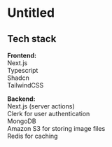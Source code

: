 # Untitled


## Tech stack
**Frontend:**\
  Next.js\
  Typescript\
  Shadcn\
  TailwindCSS

**Backend:**\
  Next.js (server actions)\
  Clerk for user authentication \
  MongoDB \
  Amazon S3 for storing image files\
  Redis for caching
